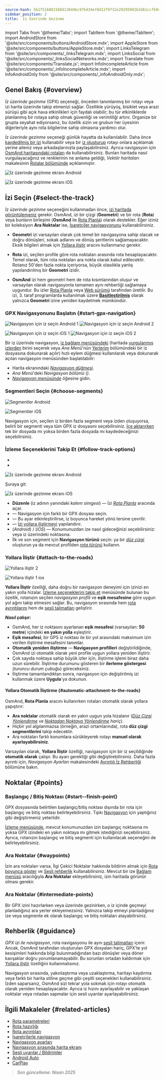 ```yaml
---
source-hash: 5b1f516001588d13044bc97b434ef0d12f0f32e20295902b3d61ccfb9d49d0f5
sidebar_position: 2
title:  İz Üzerinde Gezinme
---
```

import Tabs from '@theme/Tabs';
import TabItem from '@theme/TabItem';
import AndroidStore from '@site/src/components/buttons/AndroidStore.mdx';
import AppleStore from '@site/src/components/buttons/AppleStore.mdx';
import LinksTelegram from '@site/src/components/_linksTelegram.mdx';
import LinksSocial from '@site/src/components/_linksSocialNetworks.mdx';
import Translate from '@site/src/components/Translate.js';
import InfoIncompleteArticle from '@site/src/components/_infoIncompleteArticle.mdx';
import InfoAndroidOnly from '@site/src/components/_infoAndroidOnly.mdx';



## Genel Bakış {#overview}

*İz üzerinde gezinme* (GPX) seçeneği, önceden tanımlanmış bir rotayı veya izi harita üzerinde takip etmenizi sağlar. Özellikle yürüyüş, bisiklet veya arazi sürüşü gibi açık hava etkinlikleri için faydalı olabilir; bu tür etkinliklerde planlanmış bir rotaya sahip olmak güvenliği ve verimliliği artırır. Organize bir grupta seyahat ediyorsanız, bu özellik sizin ve grubun her üyesinin diğerleriyle aynı rota bilgilerine sahip olmasına yardımcı olur.

*İz üzerinde gezinme* seçeneği günlük hayatta da kullanılabilir. Daha önce [kaydedilmiş bir izi](../../plugins/trip-recording.md) kullanabilir veya bir [iz oluşturup](../../personal/tracks/manage-tracks.md#create-a-track) rotayı onlara açıklamak yerine aileniz veya arkadaşlarınızla paylaşabilirsiniz. Ayrıca navigasyon için [OsmAnd haritasındaki rotaları](../../../../blog/routes/) da kullanabilirsiniz. Bunları haritada nasıl vurgulayacağınız ve renklerinin ne anlama geldiği, *Vektör haritaları* makalesinin [Rotalar bölümünde](../../map/vector-maps.md#routes) açıklanmıştır.

<Tabs groupId="operating-systems" queryString="current-os">

<TabItem value="android" label="Android">

![İz üzerinde gezinme ekranı Android](@site/static/img/navigation/gpx/navigation_gpx_android.png)

</TabItem>

<TabItem value="ios" label="iOS">

![İz üzerinde gezinme ekranı iOS](@site/static/img/navigation/gpx/navigation_gpx_ios.png)

</TabItem>

</Tabs>


## İzi Seçin {#select-the-track}

*İz üzerinde gezinme* seçeneğini kullanmadan önce, [izi haritada görüntülemeniz](../../map/tracks/index.md#display-tracks-on-the-map) gerekir. OsmAnd, izi bir çizgi (**Geometri**) ve bir rota (**Rota**) veya bunların birleşimi (**OsmAnd** ile [Rota Planla](../../plan-route/create-route.md)) olarak destekler. Eğer iziniz bir koleksiyon **Ara Noktalar** ise, [İşaretçiler navigasyonunu](./markers-navigation.md) kullanabilirsiniz.


- **Geometri** izi varsayılan olarak çok temel bir navigasyona sahip olacak ve doğru dönüşleri, sokak adlarını ve dönüş şeritlerini sağlamayacaktır. Eksik bilgileri almak için [Yollara iliştir](#attach-to-the-roads) aracını kullanmanız gerekir.

- **Rota** izi, seçilen profile göre rota noktaları arasında rota hesaplayacaktır. Temel olarak, tüm rota noktaları ara nokta olarak kabul edilecektir. Rotanız 50'den fazla nokta içeriyorsa, büyük olasılıkla yanlış yapılandırılmış bir **Geometri** izidir.

- **OsmAnd** izi hem geometri hem de rota kısımlarından oluşur ve varsayılan olarak navigasyonla tamamen aynı rehberliği sağlamaya uygundur. Bu izler [Rota Planla](../../plan-route/create-route.md) veya [Web sürümü](../../web/index.md) tarafından üretilir. Bu izi, 3. taraf programlarda kullanılmak üzere [**Basitleştirilmiş**](../../plan-route/create-route.md#save-route) olarak yalnızca **Geometri** izine yeniden kaydetmek mümkündür.


### GPX Navigasyonunu Başlatın {#start-gpx-navigation}

<Tabs groupId="operating-systems" queryString="current-os">

<TabItem value="android" label="Android">

![Navigasyon için iz seçin Android 1](@site/static/img/navigation/gpx/follow_track_andr_1.png) ![Navigasyon için iz seçin Android 2](@site/static/img/navigation/gpx/follow_track_andr_2.png)

</TabItem>

<TabItem value="ios" label="iOS">

![Navigasyon için iz seçin iOS 1](@site/static/img/navigation/gpx/follow_track_ios_1.png) ![Navigasyon için iz seçin iOS 2](@site/static/img/navigation/gpx/follow_track_ios_2.png)

</TabItem>

</Tabs>

Bir iz üzerinde navigasyon, [iz bağlam menüsündeki](../../map/tracks/track-context-menu.md#add-waypoint-to-a-track) (haritada [vurgulanmış izlerden](./route-navigation.md#history-of-previous-routes) birini seçerek veya *Ana Menü*'nün [Yerlerim](../../personal/myplaces.md) bölümündeki bir iz dosyasına dokunarak açılır) hızlı eylem düğmesi kullanılarak veya dokunarak açılan navigasyon menüsünden başlatılabilir:

- Harita ekranındaki [*Navigasyon düğmesi*](../../widgets/map-buttons.md#directions).
- *Ana Menü*'deki *Navigasyon bölümü* *(<Translate android="true" ids="shared_string_menu,shared_string_navigation"/>)*.
- [*Navigasyon menüsünde*](./route-navigation.md#navigation-menu) *<Translate android="true" ids="shared_string_settings,follow_track"/>* öğesine gidin.

### Segmentleri Seçin {#choose-segments}

<Tabs groupId="operating-systems" queryString="current-os">

<TabItem value="android" label="Android">

![Segmentler Android](@site/static/img/navigation/gpx/segments_andr.png)

</TabItem>

<TabItem value="ios" label="iOS">

![Segmentler iOS](@site/static/img/navigation/gpx/segments_ios.png)

</TabItem>

</Tabs>

Navigasyon için, seçilen iz birden fazla segment veya izden oluşuyorsa, belirli bir segmenti veya tüm GPX iz dosyasını seçebilirsiniz. [İçe aktarırken](../../personal/tracks/manage-tracks.md#import) tek bir dosyada mı yoksa birden fazla dosyada mı kaydedeceğinizi seçebilirsiniz.


### İzleme Seçeneklerini Takip Et {#follow-track-options}

<Tabs groupId="operating-systems" queryString="current-os">

<TabItem value="android" label="Android">

- *<Translate android="true" ids="shared_string_navigation,shared_string_settings,follow_track"/>*
- *<Translate android="true" ids="help_article_map_track_context_menu_name,shared_string_options,follow_track"/>*

![İz üzerinde gezinme ekranı Android](@site/static/img/navigation/gpx/follow_the_track_5-1_andr.png)

</TabItem>

<TabItem value="ios" label="iOS">

Şuraya git: *<Translate ios="true" ids="shared_string_navigation,shared_string_settings,follow_track"/>*


![İz üzerinde gezinme ekranı iOS](@site/static/img/navigation/gpx/follow_the_track_4-1_ios.png)

</TabItem>

</Tabs>

- **Düzenle** (iz adının yanındaki *kalem simgesi*) — İzi [*Rota Planla*](../../plan-route/create-route.md) aracında açar.
- **<Translate android="true" ids="select_another_track"/>** — Navigasyon için farklı bir GPX dosyası seçin.
- **<Translate android="true" ids="gpx_option_reverse_route"/>** — Bu ayar etkinleştirilirse, iz boyunca hareket yönü tersine çevrilir.
- **<Translate android="true" ids="attach_to_the_roads"/>** — [İzi yollara iliştirmeyi](#attach-to-the-roads) yapılandırır.
- **<Translate android="true" ids="pass_whole_track_descr"/>** (*Android*) / **<Translate ios="true" ids="point_to_navigate"/>** (*iOS*) — Konumunuzdan ize nasıl gideceğinizi seçebilirsiniz:
*<Translate android="true" ids="start_of_the_track"/>* veya iz üzerindeki *<Translate android="true" ids="nearest_point"/>* noktasına.
- İlk ve son segment için **Navigasyon türünü** seçin: ya bir [*düz çizgi*](../routing/straight-line-routing.md) oluşturun ya da mevcut profilden [*rota türünü*](../routing/osmand-routing.md#routing-types) kullanın.


### Yollara İliştir {#attach-to-the-roads}

<Tabs groupId="operating-systems" queryString="current-os">

<TabItem value="android" label="Android">

![Yollara iliştir 2](@site/static/img/navigation/gpx/attach_roads_gpx_andr_2.png)

</TabItem>

<TabItem value="ios" label="iOS">

![Yollara iliştir 1 ios](@site/static/img/navigation/gpx/attach_to_the_roads_ios.png)

</TabItem>

</Tabs>

**Yollara İliştir** özelliği, daha doğru bir navigasyon deneyimi için izinizi en yakın yolla hizalar. [İzleme seçeneklerini takip et](#follow-track-options) menüsünde bulunan bu özellik, rotanızın seçilen *navigasyon profili* ve **eşik mesafesine** göre uygun yol ağını takip etmesini sağlar. Bu, navigasyon sırasında hem [rota ayrıntılarını](../setup/route-details.md) hem de [sesli talimatları](#guidance) geliştirir.

***Nasıl çalışır:***

- OsmAnd, her iz noktasını ayarlanan **eşik mesafesi** (varsayılan: **50 metre**) içindeki **en yakın yolla** eşleştirir.
- **Eşik mesafesi**, bir GPS iz noktası ile bir yol arasındaki maksimum izin verilen iliştirme mesafesini tanımlar.
- **Otomatik yeniden iliştirme** — **Navigasyon profilleri** değiştirildiğinde, OsmAnd izi otomatik olarak yeni profile uygun yollara yeniden iliştirir.
- Çok sayıda noktaya sahip büyük izler için, iliştirme işlemi biraz daha uzun sürebilir. İliştirme durumunu gösteren bir **ilerleme göstergesi** (*turuncu durum çubuğu*) göreceksiniz.
- İliştirme tamamlandıktan sonra, navigasyon için değiştirilmiş izi kullanmak üzere **Uygula**'ya dokunun.

#### Yollara Otomatik İliştirme {#automatic-attachment-to-the-roads}

OsmAnd, **Rota Planla** aracını kullanırken rotaları otomatik olarak yollara yapıştırır:

- **Ara noktalar** otomatik olarak en yakın uygun yola hizalanır (*[Düz Çizgi Yönlendirme](../../navigation/routing/straight-line-routing.md) ve [Noktadan Noktaya Yönlendirme](../../navigation/routing/direct-to-point-routing.md) hariç*).
- Hiçbir yol algılanmazsa (örneğin, arazi ortamlarında), rota **düz çizgi segmentlerini** takip edecektir.
- Ara noktaları farklı konumlara sürükleyerek rotayı **manuel olarak ayarlayabilirsiniz**.

Varsayılan olarak, **Yollara İliştir** özelliği, navigasyon için bir iz seçildiğinde **otomatik olarak** çalışır. Bu ayarı gerektiği gibi değiştirebilirsiniz. Daha fazla ayrıntı için, *Navigasyon Ayarları* makalesindeki [Ayrıntılı İz Rehberliği](../guidance/navigation-settings.md#detailed-track-guidance) bölümüne bakın.


## Noktalar {#points}

### Başlangıç / Bitiş Noktası {#start--finish-point}

GPX dosyasında belirtilen başlangıç/bitiş noktası dışında bir rota için başlangıç ve bitiş noktası belirleyebilirsiniz. Tıpkı [Navigasyon](../setup/route-navigation.md#select-starting-point) için yaptığınız gibi değiştirmeniz yeterlidir.

[İzleme menüsünde](#follow-track-options), mevcut konumunuzdan izin başlangıç noktasına mı yoksa GPX izindeki en yakın noktaya mı gitmek istediğinizi seçebilirsiniz. Ayrıca, rotanızın başlangıç ve bitiş segmenti için kullanılacak [<Translate android="true" ids="nav_type_hint"/>](../routing/osmand-routing.md#routing-types) seçeneğini de belirleyebilirsiniz.

### Ara Noktalar {#waypoints}

İzin ara noktaları varsa, İlgi Çekici Noktalar hakkında bildirim almak için [Rota boyunca göster](../guidance/map-during-navigation.md#show-points-along-the-route) ve [Sesli rehberlik](../guidance/voice-navigation.md#voice-settings) kullanabilirsiniz. Mevcut bir ize [Bağlam menüsü](../../map/map-context-menu.md#-add--edit-track-waypoint--add--edit-track-waypoint) aracılığıyla **Ara Noktalar** ekleyebilirsiniz, izin haritada görünür olması gerekir.

### Ara Noktalar {#intermediate-points}

Bir GPX izini hazırlarken veya üzerinde gezinirken, o iz içinde geçmeyi planladığınız ara yerler ekleyemezsiniz. Yalnızca takip etmeyi planladığınız ize veya segmente ek olarak başlangıç ve bitiş noktaları atayabilirsiniz.

## Rehberlik {#guidance}

*GPX izi ile navigasyon*, rota navigasyonu ile aynı [sesli talimatları](../guidance/voice-navigation.md) içerir. Ancak, OsmAnd tarafından oluşturulan GPX dosyaları hariç, GPX'te yol kesişimleri hakkında bilgi bulunmadığından bazı dönüşler veya döner kavşaklar doğru yorumlanamayabilir. Bu sorunları ortadan kaldırmak için [Yollara iliştir](#attach-to-the-roads) özelliğini kullanmalısınız.

Navigasyon sırasında, yakınlaştırma veya uzaklaştırma, haritayı kaydırma veya farklı bir harita stiline geçme gibi çeşitli seçenekleri kullanabilirsiniz. İzden saparsanız, OsmAnd sizi tekrar yola sokmak için rotayı otomatik olarak yeniden hesaplayacaktır. Ayrıca iz hızını ayarlayabilir ve yaklaşan noktalar veya rotadan sapmalar için sesli uyarılar ayarlayabilirsiniz.


## İlgili Makaleler {#related-articles}

- [Rota parametreleri](../routing/osmand-routing.md#routing-types)
- [Rota hazırlığı](./route-navigation.md)
- [Rota ayrıntıları](./route-details.md)
- [İşaretçilerle navigasyon](./markers-navigation.md)
- [Navigasyon ayarları](../guidance/navigation-settings.md)
- [Navigasyon sırasında harita ekranı](../guidance/map-during-navigation.md)
- [Sesli uyarılar / Bildirimler](../guidance/voice-navigation.md)
- [Android Auto](../auto-car.md)
- [CarPlay](../car-play.md)

> *Son güncelleme: Nisan 2025*